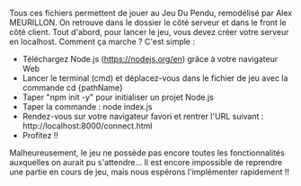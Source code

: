 Tous ces fichiers permettent de jouer au Jeu Du Pendu, remodélisé par Alex MEURILLON. 
On retrouve dans le dossier le côté serveur et dans le front le côté client.
Tout d'abord, pour lancer le jeu, vous devez créer votre serveur en localhost. Comment ça marche ? C'est simple : 

- Téléchargez Node.js (https://nodejs.org/en) grâce à votre navigateur Web
- Lancer le terminal (cmd) et déplacez-vous dans le fichier de jeu avec la commande cd {pathName}
- Taper "npm init -y" pour initialiser un projet Node.js
- Taper la commande : node index.js
- Rendez-vous sur votre navigateur favori et rentrer l'URL suivant : http://localhost:8000/connect.html
- Profitez !!


Malheureusement, le jeu ne possède pas encore toutes les fonctionnalités auxquelles on aurait pu s'attendre...
Il est encore impossible de reprendre une partie en cours de jeu, mais nous espérons l'implémenter rapidement !!

